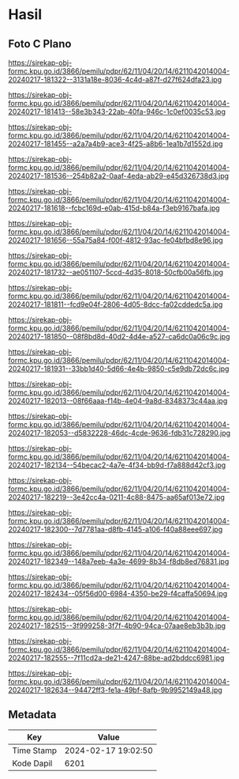 # Hasil

## Foto C Plano

https://sirekap-obj-formc.kpu.go.id/3866/pemilu/pdpr/62/11/04/20/14/6211042014004-20240217-181322--3131a18e-8036-4c4d-a87f-d27f624dfa23.jpg

https://sirekap-obj-formc.kpu.go.id/3866/pemilu/pdpr/62/11/04/20/14/6211042014004-20240217-181413--58e3b343-22ab-40fa-946c-1c0ef0035c53.jpg

https://sirekap-obj-formc.kpu.go.id/3866/pemilu/pdpr/62/11/04/20/14/6211042014004-20240217-181455--a2a7a4b9-ace3-4f25-a8b6-1ea1b7d1552d.jpg

https://sirekap-obj-formc.kpu.go.id/3866/pemilu/pdpr/62/11/04/20/14/6211042014004-20240217-181536--254b82a2-0aaf-4eda-ab29-e45d326738d3.jpg

https://sirekap-obj-formc.kpu.go.id/3866/pemilu/pdpr/62/11/04/20/14/6211042014004-20240217-181618--fcbc169d-e0ab-415d-b84a-f3eb9167bafa.jpg

https://sirekap-obj-formc.kpu.go.id/3866/pemilu/pdpr/62/11/04/20/14/6211042014004-20240217-181656--55a75a84-f00f-4812-93ac-fe04bfbd8e96.jpg

https://sirekap-obj-formc.kpu.go.id/3866/pemilu/pdpr/62/11/04/20/14/6211042014004-20240217-181732--ae051107-5ccd-4d35-8018-50cfb00a56fb.jpg

https://sirekap-obj-formc.kpu.go.id/3866/pemilu/pdpr/62/11/04/20/14/6211042014004-20240217-181811--fcd9e04f-2806-4d05-8dcc-fa02cddedc5a.jpg

https://sirekap-obj-formc.kpu.go.id/3866/pemilu/pdpr/62/11/04/20/14/6211042014004-20240217-181850--08f8bd8d-40d2-4d4e-a527-ca6dc0a06c9c.jpg

https://sirekap-obj-formc.kpu.go.id/3866/pemilu/pdpr/62/11/04/20/14/6211042014004-20240217-181931--33bb1d40-5d66-4e4b-9850-c5e9db72dc6c.jpg

https://sirekap-obj-formc.kpu.go.id/3866/pemilu/pdpr/62/11/04/20/14/6211042014004-20240217-182013--08f66aaa-f14b-4e04-9a8d-8348373c44aa.jpg

https://sirekap-obj-formc.kpu.go.id/3866/pemilu/pdpr/62/11/04/20/14/6211042014004-20240217-182053--d5832228-46dc-4cde-9636-fdb31c728290.jpg

https://sirekap-obj-formc.kpu.go.id/3866/pemilu/pdpr/62/11/04/20/14/6211042014004-20240217-182134--54becac2-4a7e-4f34-bb9d-f7a888d42cf3.jpg

https://sirekap-obj-formc.kpu.go.id/3866/pemilu/pdpr/62/11/04/20/14/6211042014004-20240217-182219--3e42cc4a-0211-4c88-8475-aa65af013e72.jpg

https://sirekap-obj-formc.kpu.go.id/3866/pemilu/pdpr/62/11/04/20/14/6211042014004-20240217-182300--7d7781aa-d8fb-4145-a106-f40a88eee697.jpg

https://sirekap-obj-formc.kpu.go.id/3866/pemilu/pdpr/62/11/04/20/14/6211042014004-20240217-182349--148a7eeb-4a3e-4699-8b34-f8db8ed76831.jpg

https://sirekap-obj-formc.kpu.go.id/3866/pemilu/pdpr/62/11/04/20/14/6211042014004-20240217-182434--05f56d00-6984-4350-be29-f4caffa50694.jpg

https://sirekap-obj-formc.kpu.go.id/3866/pemilu/pdpr/62/11/04/20/14/6211042014004-20240217-182515--3f999258-3f7f-4b90-94ca-07aae8eb3b3b.jpg

https://sirekap-obj-formc.kpu.go.id/3866/pemilu/pdpr/62/11/04/20/14/6211042014004-20240217-182555--7f11cd2a-de21-4247-88be-ad2bddcc6981.jpg

https://sirekap-obj-formc.kpu.go.id/3866/pemilu/pdpr/62/11/04/20/14/6211042014004-20240217-182634--94472ff3-fe1a-49bf-8afb-9b9952149a48.jpg


## Metadata

| Key        | Value               |
| ---------- | ------------------- |
| Time Stamp | 2024-02-17 19:02:50 |
| Kode Dapil | 6201                |



